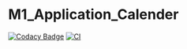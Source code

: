 # M1_Application_Calender

[![Codacy Badge](https://api.codacy.com/project/badge/Grade/fb59911eded449e98ca67f888825c6a3)](https://app.codacy.com/gh/40020851/M1_Application_Calender?utm_source=github.com&utm_medium=referral&utm_content=40020851/M1_Application_Calender&utm_campaign=Badge_Grade_Settings)
[![CI](https://github.com/40020851/M1_Application_Calender/actions/workflows/main.yml/badge.svg)](https://github.com/40020851/M1_Application_Calender/actions/workflows/main.yml)
